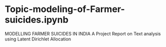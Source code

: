 # Topic-modeling-of-Farmer-suicides.ipynb
MODELLING FARMER SUICIDES IN INDIA  A Project Report  on Text analysis using Latent Dirichlet Allocation
